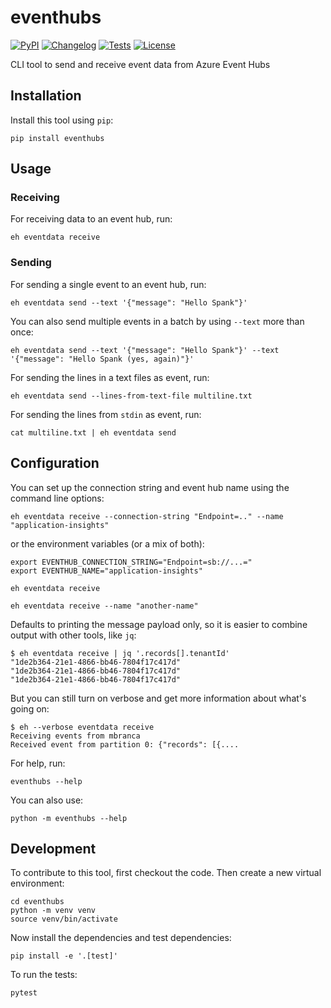 # eventhubs

[![PyPI](https://img.shields.io/pypi/v/eventhubs.svg)](https://pypi.org/project/eventhubs/)
[![Changelog](https://img.shields.io/github/v/release/zmoog/eventhubs?include_prereleases&label=changelog)](https://github.com/zmoog/eventhubs/releases)
[![Tests](https://github.com/zmoog/eventhubs/workflows/Test/badge.svg)](https://github.com/zmoog/eventhubs/actions?query=workflow%3ATest)
[![License](https://img.shields.io/badge/license-Apache%202.0-blue.svg)](https://github.com/zmoog/eventhubs/blob/master/LICENSE)

CLI tool to send and receive event data from Azure Event Hubs

## Installation

Install this tool using `pip`:

    pip install eventhubs

## Usage

### Receiving

For receiving data to an event hub, run:

    eh eventdata receive

### Sending

For sending a single event to an event hub, run:

    eh eventdata send --text '{"message": "Hello Spank"}'

You can also send multiple events in a batch by using `--text` more than once:

    eh eventdata send --text '{"message": "Hello Spank"}' --text '{"message": "Hello Spank (yes, again)"}'

For sending the lines in a text files as event, run:

    eh eventdata send --lines-from-text-file multiline.txt

For sending the lines from `stdin` as event, run:

    cat multiline.txt | eh eventdata send  

## Configuration

You can set up the connection string and event hub name using the command line options:

    eh eventdata receive --connection-string "Endpoint=.." --name "application-insights"

or the environment variables (or a mix of both):

    export EVENTHUB_CONNECTION_STRING="Endpoint=sb://...="
    export EVENTHUB_NAME="application-insights"

    eh eventdata receive

    eh eventdata receive --name "another-name"

Defaults to printing the message payload only, so it is easier to combine output with other tools, like `jq`:

    $ eh eventdata receive | jq '.records[].tenantId' 
    "1de2b364-21e1-4866-bb46-7804f17c417d"
    "1de2b364-21e1-4866-bb46-7804f17c417d"
    "1de2b364-21e1-4866-bb46-7804f17c417d"

But you can still turn on verbose and get more information about what's going on:

    $ eh --verbose eventdata receive
    Receiving events from mbranca
    Received event from partition 0: {"records": [{....

For help, run:

    eventhubs --help

You can also use:

    python -m eventhubs --help

## Development

To contribute to this tool, first checkout the code. Then create a new virtual environment:

    cd eventhubs
    python -m venv venv
    source venv/bin/activate

Now install the dependencies and test dependencies:

    pip install -e '.[test]'

To run the tests:

    pytest
